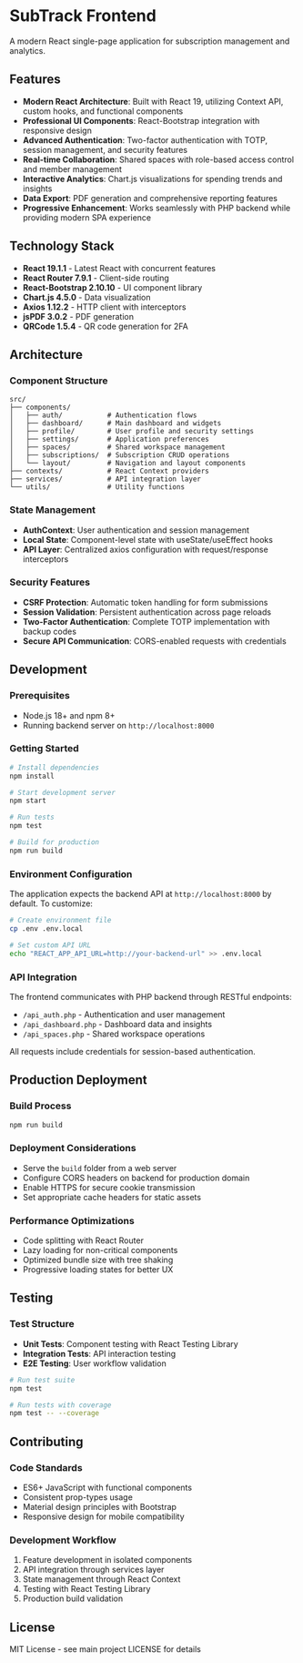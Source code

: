 # SubTrack Frontend

A modern React single-page application for subscription management and analytics.

## Features

- **Modern React Architecture**: Built with React 19, utilizing Context API, custom hooks, and functional components
- **Professional UI Components**: React-Bootstrap integration with responsive design
- **Advanced Authentication**: Two-factor authentication with TOTP, session management, and security features
- **Real-time Collaboration**: Shared spaces with role-based access control and member management
- **Interactive Analytics**: Chart.js visualizations for spending trends and insights
- **Data Export**: PDF generation and comprehensive reporting features
- **Progressive Enhancement**: Works seamlessly with PHP backend while providing modern SPA experience

## Technology Stack

- **React 19.1.1** - Latest React with concurrent features
- **React Router 7.9.1** - Client-side routing
- **React-Bootstrap 2.10.10** - UI component library
- **Chart.js 4.5.0** - Data visualization
- **Axios 1.12.2** - HTTP client with interceptors
- **jsPDF 3.0.2** - PDF generation
- **QRCode 1.5.4** - QR code generation for 2FA

## Architecture

### Component Structure
```
src/
├── components/
│   ├── auth/           # Authentication flows
│   ├── dashboard/      # Main dashboard and widgets
│   ├── profile/        # User profile and security settings
│   ├── settings/       # Application preferences
│   ├── spaces/         # Shared workspace management
│   ├── subscriptions/  # Subscription CRUD operations
│   └── layout/         # Navigation and layout components
├── contexts/           # React Context providers
├── services/           # API integration layer
└── utils/              # Utility functions
```

### State Management
- **AuthContext**: User authentication and session management
- **Local State**: Component-level state with useState/useEffect hooks
- **API Layer**: Centralized axios configuration with request/response interceptors

### Security Features
- **CSRF Protection**: Automatic token handling for form submissions
- **Session Validation**: Persistent authentication across page reloads
- **Two-Factor Authentication**: Complete TOTP implementation with backup codes
- **Secure API Communication**: CORS-enabled requests with credentials

## Development

### Prerequisites
- Node.js 18+ and npm 8+
- Running backend server on `http://localhost:8000`

### Getting Started
```bash
# Install dependencies
npm install

# Start development server
npm start

# Run tests
npm test

# Build for production
npm run build
```

### Environment Configuration
The application expects the backend API at `http://localhost:8000` by default. To customize:

```bash
# Create environment file
cp .env .env.local

# Set custom API URL
echo "REACT_APP_API_URL=http://your-backend-url" >> .env.local
```

### API Integration
The frontend communicates with PHP backend through RESTful endpoints:
- `/api_auth.php` - Authentication and user management
- `/api_dashboard.php` - Dashboard data and insights
- `/api_spaces.php` - Shared workspace operations

All requests include credentials for session-based authentication.

## Production Deployment

### Build Process
```bash
npm run build
```

### Deployment Considerations
- Serve the `build` folder from a web server
- Configure CORS headers on backend for production domain
- Enable HTTPS for secure cookie transmission
- Set appropriate cache headers for static assets

### Performance Optimizations
- Code splitting with React Router
- Lazy loading for non-critical components
- Optimized bundle size with tree shaking
- Progressive loading states for better UX

## Testing

### Test Structure
- **Unit Tests**: Component testing with React Testing Library
- **Integration Tests**: API interaction testing
- **E2E Testing**: User workflow validation

```bash
# Run test suite
npm test

# Run tests with coverage
npm test -- --coverage
```

## Contributing

### Code Standards
- ES6+ JavaScript with functional components
- Consistent prop-types usage
- Material design principles with Bootstrap
- Responsive design for mobile compatibility

### Development Workflow
1. Feature development in isolated components
2. API integration through services layer
3. State management through React Context
4. Testing with React Testing Library
5. Production build validation

## License

MIT License - see main project LICENSE for details